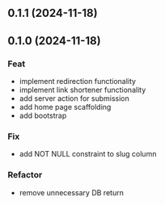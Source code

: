 ## 0.1.1 (2024-11-18)

## 0.1.0 (2024-11-18)

### Feat

- implement redirection functionality
- implement link shortener functionality
- add server action for submission
- add home page scaffolding
- add bootstrap

### Fix

- add NOT NULL constraint to slug column

### Refactor

- remove unnecessary DB return
